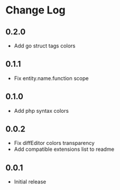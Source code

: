 # Change Log

## 0.2.0

- Add go struct tags colors

## 0.1.1

- Fix entity.name.function scope

## 0.1.0

- Add php syntax colors

## 0.0.2

- Fix diffEditor colors transparency
- Add compatible extensions list to readme

## 0.0.1

- Initial release
